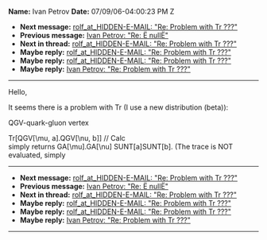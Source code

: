 **Name:** Ivan Petrov
**Date:** 07/09/06-04:00:23 PM Z

  - **Next message:** [rolf_at_HIDDEN-E-MAIL: "Re: Problem with Tr
    ???"](0372.html)
  - **Previous message:** [Ivan Petrov: "Re: Ë nullË"](0370.html)
  - **Next in thread:** [rolf_at_HIDDEN-E-MAIL: "Re: Problem with Tr
    ???"](0372.html)
  - **Maybe reply:** [rolf_at_HIDDEN-E-MAIL: "Re: Problem with Tr
    ???"](0372.html)
  - **Maybe reply:** [rolf_at_HIDDEN-E-MAIL: "Re: Problem with Tr
    ???"](0373.html)
  - **Maybe reply:** [Ivan Petrov: "Re: Problem with Tr ???"](0374.html)

-----

Hello,  

It seems there is a problem with Tr (I use a new distribution (beta)):  

QGV-quark-gluon vertex  

Tr[QGV[\\mu, a].QGV[\\nu, b]] // Calc  
simply returns GA[\\mu].GA[\\nu]
SUNT[a]SUNT[b]. (The trace is NOT evaluated, simply  

-----

  - **Next message:** [rolf_at_HIDDEN-E-MAIL: "Re: Problem with Tr
    ???"](0372.html)
  - **Previous message:** [Ivan Petrov: "Re: Ë nullË"](0370.html)
  - **Next in thread:** [rolf_at_HIDDEN-E-MAIL: "Re: Problem with Tr
    ???"](0372.html)
  - **Maybe reply:** [rolf_at_HIDDEN-E-MAIL: "Re: Problem with Tr
    ???"](0372.html)
  - **Maybe reply:** [rolf_at_HIDDEN-E-MAIL: "Re: Problem with Tr
    ???"](0373.html)
  - **Maybe reply:** [Ivan Petrov: "Re: Problem with Tr ???"](0374.html)

-----

